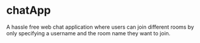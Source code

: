 # chatApp
A hassle free web chat application where users can join different rooms by only specifying a username and the room name they want to join.

